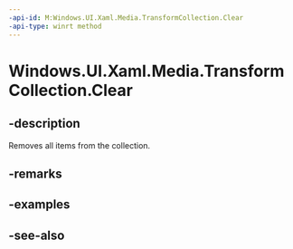 ```yaml
---
-api-id: M:Windows.UI.Xaml.Media.TransformCollection.Clear
-api-type: winrt method
---
```


<!-- Method syntax
public void Clear()
-->

# Windows.UI.Xaml.Media.TransformCollection.Clear

## -description
Removes all items from the collection.



## -remarks


## -examples

## -see-also
